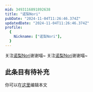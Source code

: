 ```yaml
---
mid: 3493116891892638
title: "诺梨Nori"
pubDate: "2024-11-04T11:26:46.374Z"
updatedDate: "2024-11-04T11:26:46.374Z"
profile:
  {
    Nickname: ["诺梨Nori"],
  }
---
```


关注[诺梨Nori](https://space.bilibili.com/3493116891892638)谢谢喵~ 关注[诺梨Nori](https://space.bilibili.com/3493116891892638)谢谢喵~

## 此条目有待补充
你可以在[这里](https://github.com/Yuhanawa/VTuber.ICU-Content/edit/master/v/诺梨Nori/index.md)编辑本文
